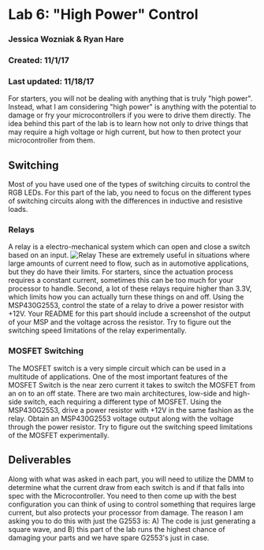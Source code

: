 # Lab 6: "High Power" Control
### Jessica Wozniak & Ryan Hare
### Created: 11/1/17
### Last updated: 11/18/17

For starters, you will not be dealing with anything that is truly "high power". Instead, what I am considering "high power" is anything with the 
potential to damage or fry your microcontrollers if you were to drive them directly. The idea behind this part of the lab is to learn how not only 
to drive things that may require a high voltage or high current, but how to then protect your microcontroller from them.

## Switching
Most of you have used one of the types of switching circuits to control the RGB LEDs. For this part of the lab, you need to focus on the different 
types of switching circuits along with the differences in inductive and resistive loads.

### Relays
A relay is a electro-mechanical system which can open and close a switch based on an input. 
![Relay](https://www.phidgets.com/docs/images/1/1d/3051_1_Relay_Diagram.jpg)
These are extremely useful in situations where large amounts of current need to flow, such as in automotive applications, but they do have their limits.
 For starters, since the actuation process requires a constant current, sometimes this can be too much for your processor to handle. Second, a lot of 
 these relays require higher than 3.3V, which limits how you can actually turn these things on and off. Using the MSP430G2553, control the state of a 
 relay to drive a power resistor with +12V. Your README for this part should include a screenshot of the output of your MSP and the voltage across the 
 resistor. Try to figure out the switching speed limitations of the relay experimentally.

### MOSFET Switching
The MOSFET switch is a very simple circuit which can be used in a multitude of applications. One of the most important features of the MOSFET Switch 
is the near zero current it takes to switch the MOSFET from an on to an off state. There are two main architectures, low-side and high-side switch, 
each requiring a different type of MOSFET. Using the MSP430G2553, drive a power resistor with +12V in the same fashion as the relay. Obtain an 
MSP430G2553 voltage output along with the voltage through the power resistor. Try to figure out the switching speed limitations of the MOSFET 
experimentally.

## Deliverables
Along with what was asked in each part, you will need to utilize the DMM to determine what the current draw from each switch is and if that falls into 
spec with the Microcontroller. You need to then come up with the best configuration you can think of using to control something that requires large 
current, but also protects your processor from damage. The reason I am asking you to do this with just the G2553 is: A) The code is just generating a 
square wave, and B) this part of the lab runs the highest chance of damaging your parts and we have spare G2553's just in case.